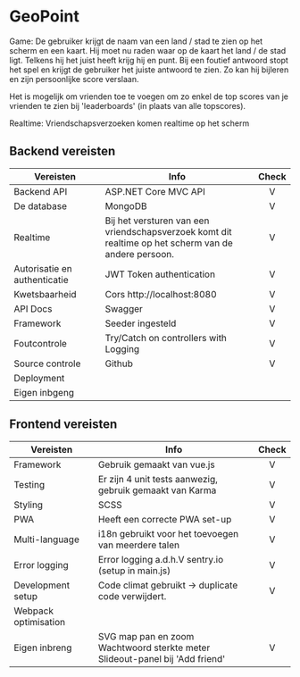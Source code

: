 # GeoPoint

Game: De gebruiker krijgt de naam van een land / stad te zien op het scherm en een kaart. Hij moet nu raden waar op de kaart het land / de stad ligt. Telkens hij het juist heeft krijg hij en punt. Bij een foutief antwoord stopt het spel en krijgt de gebruiker het juiste antwoord te zien. Zo kan hij bijleren en zijn persoonlijke score verslaan.

Het is mogelijk om vrienden toe te voegen om zo enkel de top scores van je vrienden te zien bij 'leaderboards' (in plaats van alle topscores). 

Realtime: Vriendschapsverzoeken komen realtime op het scherm

## Backend vereisten

| Vereisten                    | Info                            			| Check |    
| -----------------------------|--------------------------------------------------------|:-----:|
| Backend API                  | ASP.NET Core MVC API            			|   V   |
| De database                  | MongoDB                         			|   V   |
| Realtime                     | Bij het versturen van een vriendschapsverzoek komt dit<br>realtime op het scherm van de andere persoon.                                			|   V   |
| Autorisatie en authenticatie | JWT Token authentication        			|   V   |
| Kwetsbaarheid                | Cors http://localhost:8080      			|   V   |
| API Docs                     | Swagger                         			|   V   |
| Framework                    | Seeder ingesteld                			|   V   |
| Foutcontrole                 | Try/Catch on controllers with Logging            	|   V   |
| Source controle              | Github                          			|   V   |
| Deployment                   |                                 			|       |
| Eigen inbgeng                |                                 			|       |

## Frontend vereisten
 
| Vereisten                    | Info                            			| Check |  
| -----------------------------|--------------------------------------------------------|:-----:|
| Framework                    | Gebruik gemaakt van vue.js      			|   V   |
| Testing                      | Er zijn 4 unit tests aanwezig, gebruik gemaakt van Karma|   V   |
| Styling                      | SCSS                            			|   V   |
| PWA                          | Heeft een correcte PWA set-up   			|   V   |
| Multi-language               | i18n gebruikt voor het toevoegen van meerdere talen	|   V   |
| Error logging                | Error logging a.d.h.V sentry.io (setup in main.js)	|   V   |
| Development setup            | Code climat gebruikt -> duplicate code verwijdert.	|   V   |
| Webpack optimisation         |                                 			|       |
| Eigen inbreng                | SVG map pan en zoom<br>Wachtwoord sterkte meter<br>Slideout-panel bij 'Add friend'|   V   |
